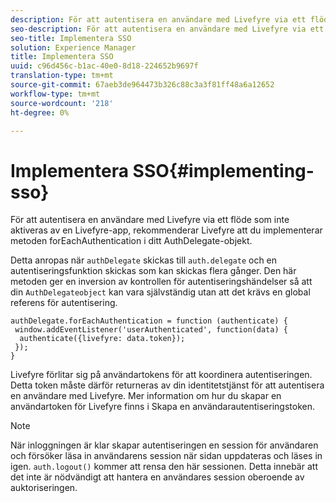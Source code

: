 ```yaml
---
description: För att autentisera en användare med Livefyre via ett flöde som inte aktiveras av en Livefyre-app, rekommenderar Livefyre att du implementerar metoden forEachAuthentication i ditt AuthDelegate-objekt.
seo-description: För att autentisera en användare med Livefyre via ett flöde som inte aktiveras av en Livefyre-app, rekommenderar Livefyre att du implementerar metoden forEachAuthentication i ditt AuthDelegate-objekt.
seo-title: Implementera SSO
solution: Experience Manager
title: Implementera SSO
uuid: c96d456c-b1ac-40e0-8d18-224652b9697f
translation-type: tm+mt
source-git-commit: 67aeb3de964473b326c88c3a3f81ff48a6a12652
workflow-type: tm+mt
source-wordcount: '218'
ht-degree: 0%

---
```



# Implementera SSO{#implementing-sso}

För att autentisera en användare med Livefyre via ett flöde som inte aktiveras av en Livefyre-app, rekommenderar Livefyre att du implementerar metoden forEachAuthentication i ditt AuthDelegate-objekt.

Detta anropas när `authDelegate` skickas till `auth.delegate` och en autentiseringsfunktion skickas som kan skickas flera gånger. Den här metoden ger en inversion av kontrollen för autentiseringshändelser så att din `AuthDelegateobject` kan vara självständig utan att det krävs en global referens för autentisering.

```
authDelegate.forEachAuthentication = function (authenticate) { 
 window.addEventListener('userAuthenticated', function(data) { 
  authenticate({livefyre: data.token}); 
 }); 
}
```

Livefyre förlitar sig på användartokens för att koordinera autentiseringen. Detta token måste därför returneras av din identitetstjänst för att autentisera en användare med Livefyre. Mer information om hur du skapar en användartoken för Livefyre finns i Skapa en användarautentiseringstoken.

>[!NOTE]
>
>När inloggningen är klar skapar autentiseringen en session för användaren och försöker läsa in användarens session när sidan uppdateras och läses in igen. `auth.logout()` kommer att rensa den här sessionen. Detta innebär att det inte är nödvändigt att hantera en användares session oberoende av auktoriseringen.

